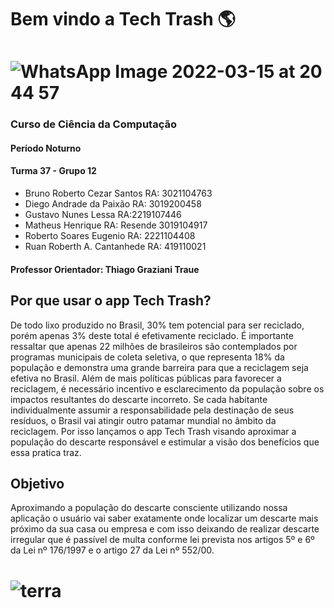 # Bem vindo a Tech Trash :earth_americas:
# ![WhatsApp Image 2022-03-15 at 20 44 57](https://user-images.githubusercontent.com/95452373/158491734-0c0195a5-d228-470d-856f-e897793a8c5f.jpeg)
### Curso de Ciência da Computação
#### Período Noturno
#### Turma 37 - Grupo 12
- Bruno Roberto Cezar Santos RA: 3021104763 
- Diego Andrade da Paixão RA: 3019200458
- Gustavo Nunes Lessa RA:2219107446
- Matheus Henrique RA: Resende 3019104917
- Roberto Soares Eugenio RA: 2221104408
- Ruan Roberth A. Cantanhede RA: 419110021
#### Professor Orientador: Thiago Graziani Traue 
## Por que usar o app Tech Trash?
 De todo lixo produzido no Brasil, 30% tem potencial para ser reciclado, porém apenas 3% deste total é efetivamente reciclado.
É importante ressaltar que apenas 22 milhões de brasileiros são contemplados por programas municipais de coleta seletiva, o que representa 18% da população e demonstra uma grande barreira para que a reciclagem seja efetiva no Brasil. Além de mais políticas públicas para favorecer a reciclagem, é necessário incentivo e esclarecimento da população sobre os impactos resultantes do descarte incorreto. Se cada habitante individualmente assumir a responsabilidade pela destinação de seus resíduos, o Brasil vai atingir outro patamar mundial no âmbito da reciclagem. 
Por isso lançamos o app Tech Trash visando aproximar a população do descarte responsável e estimular a visão dos benefícios que essa pratica traz.
## Objetivo
Aproximando a população do descarte consciente utilizando nossa aplicação o usuário vai saber exatamente onde localizar um descarte mais próximo da sua casa ou empresa e com isso deixando de realizar descarte irregular que é passível de multa conforme lei prevista nos artigos 5º e 6º da Lei nº 176/1997 e o artigo 27 da Lei nº 552/00.
# ![terra](terra.jpg)
